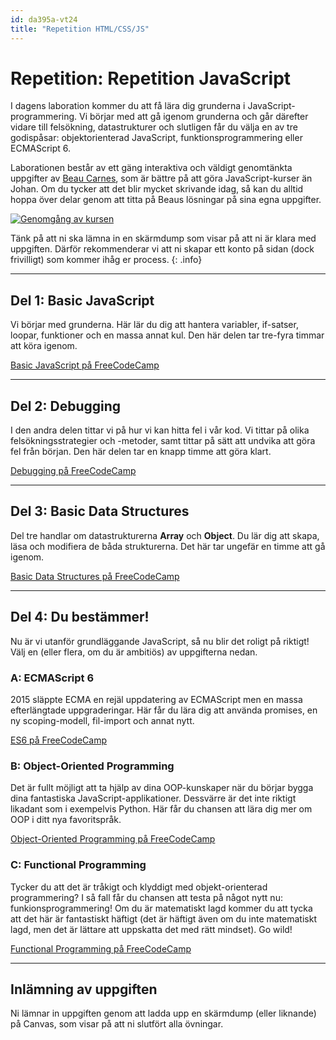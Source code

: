```yaml
---
id: da395a-vt24
title: "Repetition HTML/CSS/JS"
---
```


# Repetition: Repetition JavaScript

I dagens laboration kommer du att få lära dig grunderna i JavaScript-programmering. Vi börjar med att gå igenom grunderna och går därefter vidare till felsökning, datastrukturer och slutligen får du välja en av tre godispåsar: objektorienterad JavaScript, funktionsprogrammering eller ECMAScript 6.

Laborationen består av ett gäng interaktiva och väldigt genomtänkta uppgifter av [Beau Carnes](http://carnes.cc/), som är bättre på att göra JavaScript-kurser än Johan. Om du tycker att det blir mycket skrivande idag, så kan du alltid hoppa över delar genom att titta på Beaus lösningar på sina egna uppgifter.

[![Genomgång av kursen](https://img.youtube.com/vi/PkZNo7MFNFg/0.jpg)](https://www.youtube.com/watch?v=PkZNo7MFNFg)

Tänk på att ni ska lämna in en skärmdump som visar på att ni är klara med uppgiften. Därför rekommenderar vi att ni skapar ett konto på sidan (dock frivilligt) som kommer ihåg er process.
{: .info}

---

## Del 1: Basic JavaScript

Vi börjar med grunderna. Här lär du dig att hantera variabler, if-satser, loopar, funktioner och en massa annat kul. Den här delen tar tre-fyra timmar att köra igenom.

[Basic JavaScript på FreeCodeCamp](https://learn.freecodecamp.org/javascript-algorithms-and-data-structures/basic-javascript/)

---

## Del 2: Debugging

I den andra delen tittar vi på hur vi kan hitta fel i vår kod. Vi tittar på olika felsökningsstrategier och -metoder, samt tittar på sätt att undvika att göra fel från början. Den här delen tar en knapp timme att göra klart.

[Debugging på FreeCodeCamp](https://learn.freecodecamp.org/javascript-algorithms-and-data-structures/debugging/)

---

## Del 3: Basic Data Structures

Del tre handlar om datastrukturerna **Array** och **Object**. Du lär dig att skapa, läsa och modifiera de båda strukturerna. Det här tar ungefär en timme att gå igenom.

[Basic Data Structures på FreeCodeCamp](https://learn.freecodecamp.org/javascript-algorithms-and-data-structures/basic-data-structures)

---

## Del 4: Du bestämmer!

Nu är vi utanför grundläggande JavaScript, så nu blir det roligt på riktigt! Välj en (eller flera, om du är ambitiös) av uppgifterna nedan.

### A: ECMAScript 6

2015 släppte ECMA en rejäl uppdatering av ECMAScript men en massa efterlängtade uppgraderingar. Här får du lära dig att använda promises, en ny scoping-modell, fil-import och annat nytt.

[ES6 på FreeCodeCamp](https://learn.freecodecamp.org/javascript-algorithms-and-data-structures/es6)

### B: Object-Oriented Programming

Det är fullt möjligt att ta hjälp av dina OOP-kunskaper när du börjar bygga dina fantastiska JavaScript-applikationer. Dessvärre är det inte riktigt likadant som i exempelvis Python. Här får du chansen att lära dig mer om OOP i ditt nya favoritspråk.

[Object-Oriented Programming på FreeCodeCamp](https://learn.freecodecamp.org/javascript-algorithms-and-data-structures/object-oriented-programming)

### C: Functional Programming

Tycker du att det är tråkigt och klyddigt med objekt-orienterad programmering? I så fall får du chansen att testa på något nytt nu: funkionsprogrammering! Om du är matematiskt lagd kommer du att tycka att det här är fantastiskt häftigt (det är häftigt även om du inte matematiskt lagd, men det är lättare att uppskatta det med rätt mindset). Go wild!

[Functional Programming på FreeCodeCamp](https://learn.freecodecamp.org/javascript-algorithms-and-data-structures/functional-programming)

---

## Inlämning av uppgiften

Ni lämnar in uppgiften genom att ladda upp en skärmdump (eller liknande) på Canvas, som visar på att ni slutfört alla övningar.